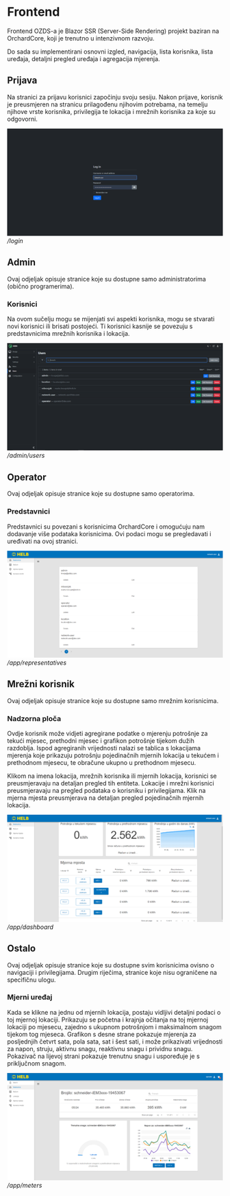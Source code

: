 # Frontend

Frontend OZDS-a je Blazor SSR (Server-Side Rendering) projekt baziran na
OrchardCore, koji je trenutno u intenzivnom razvoju.

Do sada su implementirani osnovni izgled, navigacija, lista korisnika, lista
uređaja, detaljni pregled uređaja i agregacija mjerenja.

## Prijava

Na stranici za prijavu korisnici započinju svoju sesiju. Nakon prijave, korisnik
je preusmjeren na stranicu prilagođenu njihovim potrebama, na temelju njihove
vrste korisnika, privilegija te lokacija i mrežnih korisnika za koje su
odgovorni.

![Prijava](docs/en/assets/login.png) _/login_

## Admin

Ovaj odjeljak opisuje stranice koje su dostupne samo administratorima (obično
programerima).

### Korisnici

Na ovom sučelju mogu se mijenjati svi aspekti korisnika, mogu se stvarati novi
korisnici ili brisati postojeći. Ti korisnici kasnije se povezuju s
predstavnicima mrežnih korisnika i lokacija.

![Korisnici](docs/en/assets/users.png) _/admin/users_

## Operator

Ovaj odjeljak opisuje stranice koje su dostupne samo operatorima.

### Predstavnici

Predstavnici su povezani s korisnicima OrchardCore i omogućuju nam dodavanje
više podataka korisnicima. Ovi podaci mogu se pregledavati i uređivati na ovoj
stranici.

![Predstavnici](docs/en/assets/representatives.png) _/app/representatives_

## Mrežni korisnik

Ovaj odjeljak opisuje stranice koje su dostupne samo mrežnim korisnicima.

### Nadzorna ploča

Ovdje korisnik može vidjeti agregirane podatke o mjerenju potrošnje za tekući
mjesec, prethodni mjesec i grafikon potrošnje tijekom dužih razdoblja. Ispod
agregiranih vrijednosti nalazi se tablica s lokacijama mjerenja koje prikazuju
potrošnju pojedinačnih mjernih lokacija u tekućem i prethodnom mjesecu, te
obračune ukupno u prethodnom mjesecu.

Klikom na imena lokacija, mrežnih korisnika ili mjernih lokacija, korisnici se
preusmjeravaju na detaljan pregled tih entiteta. Lokacije i mrežni korisnici
preusmjeravaju na pregled podataka o korisniku i privilegijama. Klik na mjerna
mjesta preusmjerava na detaljan pregled pojedinačnih mjernih lokacija.

![Nadzorna ploča](docs/en/assets/dashboard.png) _/app/dashboard_

## Ostalo

Ovaj odjeljak opisuje stranice koje su dostupne svim korisnicima ovisno o
navigaciji i privilegijama. Drugim riječima, stranice koje nisu ograničene na
specifičnu ulogu.

### Mjerni uređaj

Kada se klikne na jednu od mjernih lokacija, postaju vidljivi detaljni podaci o
toj mjernoj lokaciji. Prikazuju se početna i krajnja očitanja na toj mjernoj
lokaciji po mjesecu, zajedno s ukupnom potrošnjom i maksimalnom snagom tijekom
tog mjeseca. Grafikon s desne strane pokazuje mjerenja za posljednjih četvrt
sata, pola sata, sat i šest sati, i može prikazivati vrijednosti za napon,
struju, aktivnu snagu, reaktivnu snagu i prividnu snagu. Pokazivač na lijevoj
strani pokazuje trenutnu snagu i uspoređuje je s priključnom snagom.

![Mjerni uređaj](docs/en/assets/meter.png) _/app/meters_
